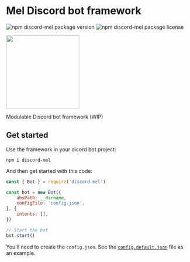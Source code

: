 # Mel Discord bot framework

![npm discord-mel package version](https://img.shields.io/npm/v/discord-mel?style=flat-square)
![npm discord-mel package license](https://img.shields.io/npm/l/discord-mel?style=flat-square)

<img src="https://discordapp.com/assets/e4923594e694a21542a489471ecffa50.svg" width="200" />

Modulable Discord bot framework (WIP)


## Get started

Use the framework in your dicord bot project:
```
npm i discord-mel
```

And then get started with this code:
```js
const { Bot } = require('discord-mel')

const bot = new Bot({
	absPath: __dirname,
	configFile: 'config.json',
}, {
	intents: [],
})

// Start the bot
bot.start()
```

You'll need to create the `config.json`.
See the [`config.default.json`](config.default.json) file as an example.
